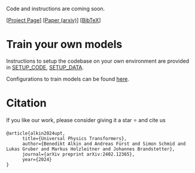 Code and instructions are coming soon.


[[Project Page](https://ml-jku.github.io/UPT)] [[Paper (arxiv)](https://arxiv.org/abs/2402.12365)] [[BibTeX](https://github.com/ml-jku/UPT#citation)]



# Train your own models

Instructions to setup the codebase on your own environment are provided in 
[SETUP_CODE](https://github.com/ml-jku/UPT/blob/main/SETUP_CODE.md), 
[SETUP_DATA](https://github.com/ml-jku/UPT/blob/main/SETUP_DATA.md).

Configurations to train models can be found [here](https://github.com/ml-jku/UPT/tree/main/src/yamls).

# Citation

If you like our work, please consider giving it a star :star: and cite us

```
@article{alkin2024upt,
      title={Universal Physics Transformers}, 
      author={Benedikt Alkin and Andreas Fürst and Simon Schmid and Lukas Gruber and Markus Holzleitner and Johannes Brandstetter},
      journal={arXiv preprint arXiv:2402.12365},
      year={2024}
}
```